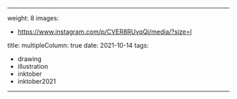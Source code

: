 
---
weight: 8
images:
- https://www.instagram.com/p/CVER8RUvqQj/media/?size=l

title:
multipleColumn: true
date: 2021-10-14
tags:
- drawing
- illustration
- inktober
- inktober2021
---

